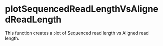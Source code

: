 # plotSequencedReadLengthVsAlignedReadLength

This function creates a plot of Sequenced read length vs Aligned read length.
